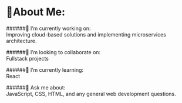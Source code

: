 # 💫About Me:
######🔭 I’m currently working on:<br>
Improving cloud-based solutions and implementing microservices architecture.

######👯 I’m looking to collaborate on:<br>
Fullstack projects

######🌱 I’m currently learning:<br>
React

######💬 Ask me about:<br>
JavaScript, CSS, HTML, and any general web development questions.
<!--
**DevNinjaX/DevNinJaX** is a ✨ _special_ ✨ repository because its `README.md` (this file) appears on your GitHub profile.

Here are some ideas to get you started:

- 🔭 I’m currently working on ...
- 🌱 I’m currently learning ...
- 👯 I’m looking to collaborate on ...
- 🤔 I’m looking for help with ...
- 💬 Ask me about ...
- 📫 How to reach me: ...
- 😄 Pronouns: ...
- ⚡ Fun fact: ...
-->

